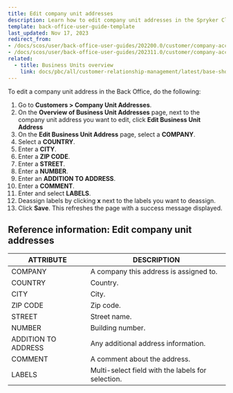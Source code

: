 ```yaml
---
title: Edit company unit addresses
description: Learn how to edit company unit addresses in the Spryker Cloud Commerce OS Back Office.
template: back-office-user-guide-template
last_updated: Nov 17, 2023
redirect_from:
- /docs/scos/user/back-office-user-guides/202200.0/customer/company-account/managing-company-unit-addresses.html
- /docs/scos/user/back-office-user-guides/202311.0/customer/company-account/managing-company-unit-addresses.html
related:
  - title: Business Units overview
    link: docs/pbc/all/customer-relationship-management/latest/base-shop/company-account-feature-overview/business-units-overview.html
---
```


To edit a company unit address in the Back Office, do the following:

1. Go to **Customers&nbsp;<span aria-label="and then">></span> Company Unit Addresses**.
2. On the **Overview of Business Unit Addresses** page, next to the company unit address you want to edit, click **Edit Business Unit Address**
3. On the **Edit Business Unit Address** page, select a **COMPANY**.
4. Select a **COUNTRY**.
5. Enter a **CITY**.
6. Enter a **ZIP CODE**.
7. Enter a **STREET**.
8. Enter a **NUMBER**.
9. Enter an **ADDITION TO ADDRESS**.
10. Enter a **COMMENT**.
11. Enter and select **LABELS**.
12. Deassign labels by clicking **x** next to the labels you want to deassign.
13. Click **Save**.
    This refreshes the page with a success message displayed.


## Reference information: Edit company unit addresses

| ATTRIBUTE | DESCRIPTION |
| --- | --- |
| COMPANY | A company this address is assigned to. |
| COUNTRY | Country. |
| CITY | City. |
| ZIP CODE | Zip code. |
| STREET | Street name. |
| NUMBER | Building number. |
| ADDITION TO ADDRESS | Any additional address information. |
| COMMENT | A comment about the address. |
| LABELS | Multi-select field with the labels for selection. |
